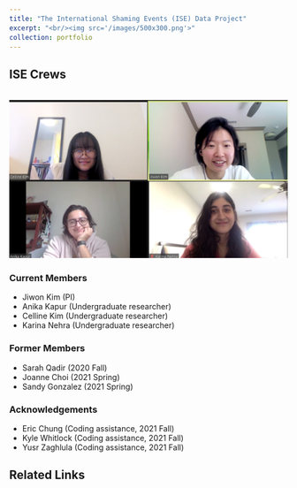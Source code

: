 ```yaml
---
title: "The International Shaming Events (ISE) Data Project"
excerpt: "<br/><img src='/images/500x300.png'>"
collection: portfolio
---
```


## ISE Crews
> 
<br/><img src='/images/ISE_s22_group_picture.jpg'>

### Current Members
* Jiwon Kim (PI)
* Anika Kapur (Undergraduate researcher)
* Celline Kim (Undergraduate researcher)
* Karina Nehra (Undergraduate researcher)

### Former Members
* Sarah Qadir (2020 Fall)
* Joanne Choi (2021 Spring)
* Sandy Gonzalez (2021 Spring) 


### Acknowledgements
* Eric Chung (Coding assistance, 2021 Fall)
* Kyle Whitlock (Coding assistance, 2021 Fall)
* Yusr Zaghlula (Coding assistance, 2021 Fall)

## Related Links






